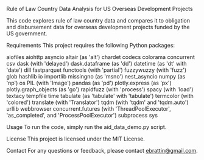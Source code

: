 Rule of Law Country Data Analysis for US Overseas Development Projects

This code explores rule of law country data and compares it to obligation and disbursement data for overseas development projects funded by the US government.

Requirements
This project requires the following Python packages:

aiofiles
aiohttp
asyncio
altair (as 'alt')
chardet
codecs
colorama
concurrent
csv
dask (with 'delayed')
dask.dataframe (as 'dd')
datetime (as 'dt' with 'date')
dill
fastparquet
functools (with 'partial')
fuzzywuzzy (with 'fuzz')
glob
hashlib
io
importlib
missingno (as 'msno')
nest_asyncio
numpy (as 'np')
os
PIL (with 'Image')
pandas (as 'pd')
plotly.express (as 'px')
plotly.graph_objects (as 'go')
rapidfuzz (with 'process')
spacy (with 'load')
textacy
tempfile
time
tabulate (as 'tabulate' with 'tabulate')
termcolor (with 'colored')
translate (with 'Translator')
tqdm (with 'tqdm' and 'tqdm.auto')
urllib
webbrowser
concurrent.futures (with 'ThreadPoolExecutor', 'as_completed', and 'ProcessPoolExecutor')
subprocess
sys

Usage
To run the code, simply run the aid_data_demo.py script.

License
This project is licensed under the MIT License.

Contact
For any questions or feedback, please contact ebrattin@gmail.com.
